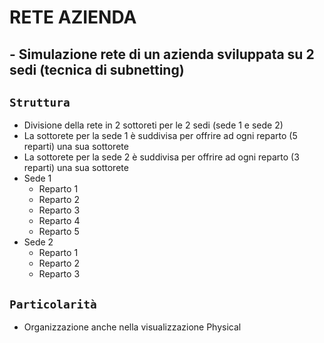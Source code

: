 # RETE AZIENDA

## - Simulazione rete di un azienda sviluppata su 2 sedi (tecnica di subnetting)
## `Struttura`
- Divisione della rete in 2 sottoreti per le 2 sedi (sede 1 e sede 2)
- La sottorete per la sede 1 è suddivisa per offrire ad ogni reparto (5 reparti) una sua sottorete
- La sottorete per la sede 2 è suddivisa per offrire ad ogni reparto (3 reparti) una sua sottorete
- Sede 1
  - Reparto 1 
  - Reparto 2
  - Reparto 3
  - Reparto 4
  - Reparto 5
- Sede 2
  - Reparto 1
  - Reparto 2
  - Reparto 3 
## `Particolarità`
- Organizzazione anche nella visualizzazione Physical

